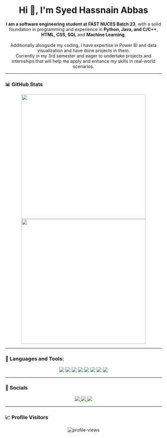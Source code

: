 <h1 align="center">Hi 👋, I'm Syed Hassnain Abbas</h1>

<p align="center">
  <b>I am a software engineering student at FAST NUCES Batch 23</b>, with a solid foundation in programming and experience in <b>Python, Java, and C/C++</b>, <b>HTML, CSS, SQL</b> and <b>Machine Learning</b>.
  <br><br>
  Additionally alongside my coding, I have expertise in Power BI and data visualization and have done projects in them.
  <br>
  Currently in my 3rd semester and eager to undertake projects and internships that will help me apply and enhance my skills in real-world scenarios.
</p>

---

### 📊 GitHub Stats

<p align="center">
  <img src="https://github-readme-stats.vercel.app/api?username=hassnain08&show_icons=true&theme=radical" width="400"/>
  <img src="https://github-readme-stats.vercel.app/api/top-langs/?username=hassnain08&layout=compact&theme=radical" width="400"/>
</p>

---

### 🚀 Languages and Tools:

<p align="center">
  <img src="https://img.shields.io/badge/Python-3776AB?style=flat&logo=python&logoColor=white"/>
  <img src="https://img.shields.io/badge/C++-00599C?style=flat&logo=c%2B%2B&logoColor=white"/>
  <img src="https://img.shields.io/badge/Java-ED8B00?style=flat&logo=java&logoColor=white"/>
  <img src="https://img.shields.io/badge/HTML5-E34F26?style=flat&logo=html5&logoColor=white"/>
  <img src="https://img.shields.io/badge/CSS3-1572B6?style=flat&logo=css3&logoColor=white"/>
  <img src="https://img.shields.io/badge/JavaScript-F7DF1E?style=flat&logo=javascript&logoColor=black"/>
  <img src="https://img.shields.io/badge/SQL-4479A1?style=flat&logo=mysql&logoColor=white"/>
  <img src="https://img.shields.io/badge/PowerBI-F2C811?style=flat&logo=powerbi&logoColor=black"/>
</p>

---

### 🔗 Socials

<p align="center">
  <a href="https://www.instagram.com/hamzaa._.0x" target="_blank">
    <img src="https://img.shields.io/badge/Instagram-E4405F?style=for-the-badge&logo=instagram&logoColor=white"/>
  </a>
  <a href="mailto:hamzasajjad097@gmail.com" target="_blank">
    <img src="https://img.shields.io/badge/Gmail-D14836?style=for-the-badge&logo=gmail&logoColor=white"/>
  </a>
  <a href="[https://www.linkedin.com/in/your_profile/](https://www.linkedin.com/in/hamza-sajjad-9aa970292/)" target="_blank">
    <img src="https://img.shields.io/badge/LinkedIn-0A66C2?style=for-the-badge&logo=linkedin&logoColor=white"/>
  </a>
</p>

---

### 📈 Profile Visitors

<p align="center">
  <img src="https://komarev.com/ghpvc/?username=hassnain08&style=flat-square&color=green" alt="profile-views" />
</p>
